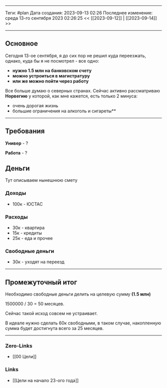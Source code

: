 ___
Теги: #plan
Дата создания: 2023-09-13 02:26 
Последнее изменение: среда 13-го сентября 2023 02:26:25
<< [[2023-09-12]] | [[2023-09-14]] >> 
___
## Основное

Сегодня 13-ое сентября, я до сих пор не решил куда переезжать, однако, куда бы я не посмотрел - все одно:
- **нужно 1.5 млн на банковском счету**
- **можно устроиться в магистратуру**
- **или же можно пойти через работу**

Все больше думаю о северных странах. Сейчас активно рассматриваю **Норвегию** у которой, как мне кажется, есть только 2 минуса:
- очень дорогая жизнь
- большие ограничения на алкоголь и сигареты**

---
## Требования 

**Универ** - ?

**Работа** - ?

## Деньги

Тут описываем нынешнюю смету
### Доходы

- 100к - ЮСТАС

### Расходы

- 30к - квартира
- 15к - кредиты
- 25к - еда и прочее

### Свободные деньги

- 30к - уходят на переезд

___

## Промежуточный итог

Необходимо свободные деньги делить на целевую сумму **(1.5 млн)**

1500000 / 30 = 50 месяцев.

Сейчас такой исход совсем не устраивает.

В идеале нужно сделать 60к свободными, в таком случае, накопленную сумма будет достигнута всего за 25 месяцев.

___
### Zero-Links
- [[00 Цели]]

### Links
- [[Цели на начало 23-ого года]]
